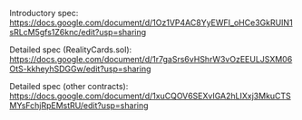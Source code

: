 Introductory spec: https://docs.google.com/document/d/1Oz1VP4AC8YyEWFI_oHCe3GkRUIN1sRLcM5gfs1Z6knc/edit?usp=sharing

Detailed spec (RealityCards.sol): https://docs.google.com/document/d/1r7gaSrs6vHShrW3vOzEEULJSXM06OtS-kkheyhSDGGw/edit?usp=sharing

Detailed spec (other contracts): https://docs.google.com/document/d/1xuCQOV6SEXvIGA2hLIXxj3MkuCTSMYsFchjRpEMstRU/edit?usp=sharing